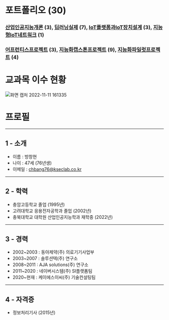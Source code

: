 # 포트폴리오 (30)
### [산업인공지능개론](https://github.com/acebang76/Introduction-to-Industrial-AI) (3), [딥러닝실제](https://github.com/acebang76/Deep-learning-practice) (7), [IoT플랫폼과IoT장치설계](https://github.com/acebang76/IoT-platform-and-IoT-device-design) (3), [지능형IoT네트워크](https://github.com/acebang76/intelligent-IoT-network) (1)

### [어프런티스프로젝트](https://github.com/acebang76/apprentice_project) (3), [지능화캡스톤프로젝트](https://github.com/acebang76/capstone_project) (9), [지능화파일럿프로젝트](https://github.com/acebang76/Intelligent-Pilot-Project) (4)


# 교과목 이수 현황
![화면 캡처 2022-11-11 161335](https://user-images.githubusercontent.com/79088025/201286549-8bd0f29e-7c0f-47f5-912f-ee02a0fc66ff.png)


# 프로필

--------
1 - 소개
--------
 - 이름 : 방창현
 - 나이 : 47세 (76년생)
 - 이메일 : chbang76@kseclab.co.kr
--------
2 - 학력
--------
 - 충암고등학교 졸업 (1995년)
 - 고려대학교 응용전자공학과 졸업 (2002년)
 - 충북대학교 대학원 산업인공지능학과 재학중 (2022년)
---------
3 - 경력
---------
 - 2002~2003 : 동아제약(주) 의료기기사업부
 - 2003~2007 : 솔루션텍(주) 연구소
 - 2008~2011 : AJA solutions(주) 연구소
 - 2011~2020 : 네이버시스템(주) SI플랫폼팀
 - 2020~현재 : 케이에스이씨(주) 기술컨설팅팀
---------
4 - 자격증
---------
 - 정보처리기사 (2015년)
